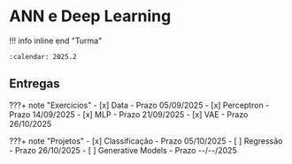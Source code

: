 # ANN e Deep Learning

!!! info inline end "Turma"

    :calendar: 2025.2

## Entregas

???+ note "Exercícios"
    - [x] Data - Prazo 05/09/2025
    - [x] Perceptron - Prazo 14/09/2025
    - [x] MLP - Prazo 21/09/2025
    - [x] VAE - Prazo 26/10/2025

???+ note "Projetos"
    - [x] Classificação - Prazo 05/10/2025
    - [ ] Regressão - Prazo 26/10/2025
    - [ ] Generative Models - Prazo --/--/2025